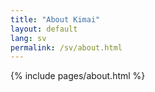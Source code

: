 ```yaml
---
title: "About Kimai"
layout: default
lang: sv
permalink: /sv/about.html
---
```


{% include pages/about.html %}
